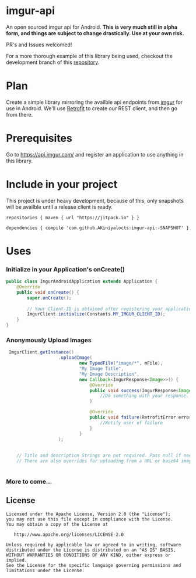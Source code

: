 # imgur-api
An open sourced imgur api for Android. <b>This is very much still in alpha form, and things are subject to change drastically. Use at your own risk.</b>

PR's and Issues welcomed!

For a more thorough example of this library being used, checkout the development branch of this <a href="https://github.com/AKiniyalocts/imgur-android/tree/development">repository</a>.

# Plan
Create a simple library mirroring the availble api endpoints from <a href="https://api.imgur.com/">imgur</a> for use in Android.
We'll use <a href="http://square.github.io/retrofit/">Retrofit</a> to create our REST client, and then go from there.

# Prerequisites
Go to <a href="https://api.imgur.com/">https://api.imgur.com/</a> and register an application to use anything in this library. 

# Include in your project
This project is under heavy development, because of this, only snapshots will be availble until a release client is ready.

`repositories {
	    maven { url "https://jitpack.io" }
	}`
	
`dependencies {
      compile 'com.github.AKiniyalocts:imgur-api:-SNAPSHOT'
}`

# Uses

### Initialize in your Application's onCreate()
```java
public class ImgurAndroidApplication extends Application {
    @Override
    public void onCreate() {
        super.onCreate();
        
        // Your Client-ID is obtained after registering your application with imgur
        ImgurClient.initialize(Constants.MY_IMGUR_CLIENT_ID);
    }
}

```

### Anonymously Upload Images
```java
 ImgurClient.getInstance()
                    .uploadImage(
                            new TypedFile("image/*", mFile),
                            "My Image Title",
                            "My Image Description",
                            new Callback<ImgurResponse<Image>>() {
                                @Override
                                public void success(ImgurResponse<Image> imageImgurResponse, Response response) {
                                    //Do something with your response.
                                }

                                @Override
                                public void failure(RetrofitError error) {
                                    //Notify user of failure
                                }
                            }
                    );
                    
    
    // Title and description Strings are not required. Pass null if needed.
    // There are also overrides for uploading from a URL or base64 image
    
```
### More to come...

License
--------

    Licensed under the Apache License, Version 2.0 (the "License");
    you may not use this file except in compliance with the License.
    You may obtain a copy of the License at

       http://www.apache.org/licenses/LICENSE-2.0

    Unless required by applicable law or agreed to in writing, software
    distributed under the License is distributed on an "AS IS" BASIS,
    WITHOUT WARRANTIES OR CONDITIONS OF ANY KIND, either express or implied.
    See the License for the specific language governing permissions and
    limitations under the License.
